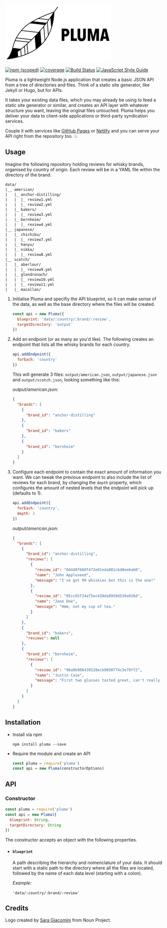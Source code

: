 <img src=".github/logo.png" alt="Pluma logo" height="185"/>

[![npm (scoped)](https://img.shields.io/npm/v/pluma.svg?maxAge=10800&style=flat-square)](https://www.npmjs.com/package/pluma)
[![coverage](https://img.shields.io/badge/coverage-88%25-yellow.svg?style=flat?style=flat-square)](https://github.com/dadi/pluma)
[![Build Status](https://travis-ci.org/dadi/pluma.svg?branch=master)](https://travis-ci.org/dadi/pluma)
[![JavaScript Style Guide](https://img.shields.io/badge/code%20style-standard-brightgreen.svg?style=flat-square)](http://standardjs.com/)

Pluma is a lightweight Node.js application that creates a basic JSON API from a tree of directories and files. Think of a static site generator, like Jekyll or Hugo, but for APIs.

It takes your existing data files, which you may already be using to feed a static site generator or similar, and creates an API layer with whatever structure you want, leaving the original files untouched. Pluma helps you deliver your data to client-side applications or third-party syndication services.

Couple it with services like [GitHub Pages](https://pages.github.com/) or [Netlify](https://www.netlify.com/) and you can serve your API right from the repository too. :boom:

## Usage

Imagine the following repository holding reviews for whisky brands, organised by country of origin. Each review will be in a YAML file within the directory of the brand.

```
data/
|__ american/
|   |_ anchor-distilling/
|   |  |_ review1.yml
|   |  |_ review2.yml
|   |_ bakers/
|   |  |_ review3.yml
|   |_ bernheim/
|   |  |_ review4.yml
|__ japanese/
|   |_ chichibu/
|   |  |_ review7.yml
|   |_ hanyu/
|   |_ nikka/
|   |  |_ review8.yml
|__ scotch/
|   |_ aberlour/
|   |  |_ review9.yml
|   |_ glendronach/
|   |  |_ review10.yml
|   |  |_ review11.yml
|   |_ macallan/
```

1. Initialise Pluma and specifiy the API blueprint, so it can make sense of the data, as well as the base directory where the files will be created.

    ```js
    const api = new Pluma({
      blueprint: 'data/:country/:brand/:review',
      targetDirectory: 'output'
    })
    ```

1. Add an endpoint (or as many as you'd like). The following creates an endpoint that lists all the whisky brands for each country.

    ```js
    api.addEndpoint({
      forEach: 'country'
    })
    ```

    This will generate 3 files: `output/american.json`, `output/japanese.json` and `output/scotch.json`, looking something like this:

    *output/american.json*:

    ```json
    {
      "brands": [
        {
          "brand_id": "anchor-distilling"
        },
        {
          "brand_id": "bakers"
        },
        {
          "brand_id": "bernheim"
        }
      ]
    }
    ```

1. Configure each endpoint to contain the exact amount of information you want. We can tweak the previous endpoint to also include the list of reviews for each brand, by changing the `depth` property, which configures the amount of nested levels that the endpoint will pick up (defaults to 1).

    ```js
    api.addEndpoint({
      forEach: 'country',
      depth: 2
    })
    ```

    *output/american.json*:

    ```json
    {
      "brands": [
        {
          "brand_id": "anchor-distilling",
          "reviews": [
            {
              "review_id": "04440f660f472e81eda881cbd8ee6ab0",
              "name": "John Appleseed",
              "message": "I've got 99 whiskies but this is the one!"
            },
            {
              "review_id": "05cc65f24af5ec420da8950d539a926d",
              "name": "Jane Doe",
              "message": "Hmm, not my cup of tea."
            }
          ]
        },
        {
          "brand_id": "bakers",
          "reviews": null
        },
        {
          "brand_id": "bernheim",
          "reviews": [
            {
              "review_id": "96a9b996439528ecb9050774c3e79ff2",
              "name": "Justin Case",
              "message": "First two glasses tasted great, can't really remember the rest!"
            }
          ]
        } 
      ]
    }
    ```

## Installation

- Install via npm

    ```shell
    npm install pluma --save
    ```

- Require the module and create an API

    ```js
    const pluma = require('pluma')
    const api = new Pluma(constructorOptions)
    ```

## API

### Constructor

```js
const pluma = require('pluma')
const api = new Pluma({
  blueprint: String,
  targetDirectory: String
})
```

The constructor accepts an object with the following properties.

- #### `blueprint`

    A path describing the hierarchy and nomenclature of your data. It should start with a static path to the directory where all the files are located, followed by the name of each data level (starting with a colon).

    *Example:*
    
    `'data/:country/:brand/:review'`

## Credits

Logo created by [Sara Giacomini](https://thenounproject.com/sara_giacomini/) from Noun Project.
